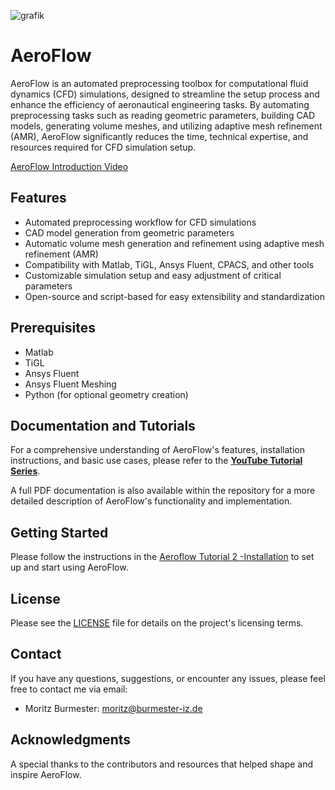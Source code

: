![grafik](https://user-images.githubusercontent.com/40000888/198261818-41a9b2fb-4a41-4dfe-b4cc-0fa5bf4cf74d.png)

# AeroFlow

AeroFlow is an automated preprocessing toolbox for computational fluid dynamics (CFD) simulations, designed to streamline the setup process and enhance the efficiency of aeronautical engineering tasks. By automating preprocessing tasks such as reading geometric parameters, building CAD models, generating volume meshes, and utilizing adaptive mesh refinement (AMR), AeroFlow significantly reduces the time, technical expertise, and resources required for CFD simulation setup.

[AeroFlow Introduction Video](https://youtu.be/FSQjp9VBSfE)

## Features

- Automated preprocessing workflow for CFD simulations
- CAD model generation from geometric parameters
- Automatic volume mesh generation and refinement using adaptive mesh refinement (AMR)
- Compatibility with Matlab, TiGL, Ansys Fluent, CPACS, and other tools
- Customizable simulation setup and easy adjustment of critical parameters
- Open-source and script-based for easy extensibility and standardization

## Prerequisites

- Matlab
- TiGL
- Ansys Fluent
- Ansys Fluent Meshing
- Python (for optional geometry creation)

## Documentation and Tutorials

For a comprehensive understanding of AeroFlow's features, installation instructions, and basic use cases, please refer to the **[YouTube Tutorial Series](https://youtube.com/playlist?list=PL9JzI-vUJlxNwIwYHbzn1gQ5c-JrCa3Wt)**.

A full PDF documentation is also available within the repository for a more detailed description of AeroFlow's functionality and implementation.

## Getting Started

Please follow the instructions in the [Aeroflow Tutorial 2 -Installation](https://youtu.be/iIyd0dppfII) to set up and start using AeroFlow.

## License

Please see the [LICENSE](LICENSE) file for details on the project's licensing terms.

## Contact

If you have any questions, suggestions, or encounter any issues, please feel free to contact me via email:

- Moritz Burmester: moritz@burmester-iz.de

## Acknowledgments

A special thanks to the contributors and resources that helped shape and inspire AeroFlow.
